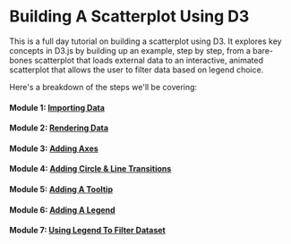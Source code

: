 # Building A Scatterplot Using D3

This is a full day tutorial on building a scatterplot using D3. It explores key concepts in D3.js by building up an example, step by step, from a bare-bones scatterplot that loads external data to an interactive, animated scatterplot that allows the user to filter data based on legend choice.  

Here's a breakdown of the steps we'll be covering: 

#### Module 1: [Importing Data](module-1-importing-data.md) 
#### Module 2: [Rendering Data](module-2-rendering-data.md) 
#### Module 3: [Adding Axes](module-3-adding-axes.md)
#### Module 4: [Adding Circle & Line Transitions](module-4-adding-circle-line-transitions.md) 
#### Module 5: [Adding A Tooltip](module-5-adding-a-tooltip.md)
#### Module 6: [Adding A Legend](module-6-adding-a-legend.md)
#### Module 7: [Using Legend To Filter Dataset](module-7-using-legend-to-filter-dataset.md)




